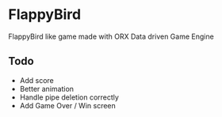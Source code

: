 # FlappyBird

FlappyBird like game made with ORX Data driven Game Engine

## Todo 
- Add score
- Better animation
- Handle pipe deletion correctly
- Add Game Over / Win screen